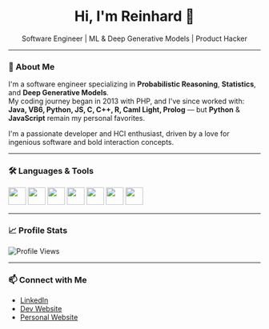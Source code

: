 <h1 align="center">Hi, I'm Reinhard 👋</h1>

<p align="center">
  Software Engineer | ML & Deep Generative Models | Product Hacker  
</p>

---

### 🧠 About Me
I'm a software engineer specializing in **Probabilistic Reasoning**, **Statistics**, and **Deep Generative Models**.  
My coding journey began in 2013 with PHP, and I've since worked with:  
**Java, VB6, Python, JS, C, C++, R, Caml Light, Prolog** — but **Python** & **JavaScript** remain my personal favorites.

I'm a passionate developer and HCI enthusiast, driven by a love for ingenious software and bold interaction concepts.

---

### 🛠️ Languages & Tools

<p align="left">
  <img src="https://cdn.jsdelivr.net/gh/devicons/devicon/icons/python/python-original.svg" width="35" />
  <img src="https://cdn.jsdelivr.net/gh/devicons/devicon/icons/javascript/javascript-original.svg" width="35" />
  <img src="https://cdn.jsdelivr.net/gh/devicons/devicon/icons/php/php-original.svg" width="35" />
  <img src="https://cdn.jsdelivr.net/gh/devicons/devicon/icons/java/java-original.svg" width="35" />
  <img src="https://cdn.jsdelivr.net/gh/devicons/devicon/icons/c/c-original.svg" width="35" />
  <img src="https://cdn.jsdelivr.net/gh/devicons/devicon/icons/cplusplus/cplusplus-original.svg" width="35" />
  <img src="https://cdn.jsdelivr.net/gh/devicons/devicon/icons/r/r-original.svg" width="35" />
</p>

---

### 📈 Profile Stats

![Profile Views](https://komarev.com/ghpvc/?username=reinhardomukuba&label=Profile%20Views&color=0e75b6&style=flat)

---

### 📫 Connect with Me
- [LinkedIn](https://linkedin.com/in/reinhard-omukuba)
- [Dev Website](http://omukuba.dev/)
- [Personal Website](http://omukuba.me/)

